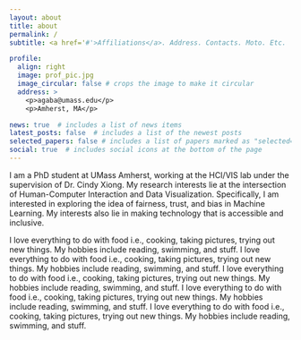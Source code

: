 ```yaml
---
layout: about
title: about
permalink: /
subtitle: <a href='#'>Affiliations</a>. Address. Contacts. Moto. Etc.

profile:
  align: right
  image: prof_pic.jpg
  image_circular: false # crops the image to make it circular
  address: >
    <p>agaba@umass.edu</p>
    <p>Amherst, MA</p>

news: true  # includes a list of news items
latest_posts: false  # includes a list of the newest posts
selected_papers: false # includes a list of papers marked as "selected={true}"
social: true  # includes social icons at the bottom of the page
---
```


I am a PhD student at UMass Amherst, working at the HCI/VIS lab under the supervision of Dr. Cindy Xiong.
My research interests lie at the intersection of Human-Computer Interaction and Data Visualization. Specifically, I am interested in exploring the idea of fairness, trust, and bias in Machine Learning. My interests also lie in making technology that is accessible and inclusive.

I love everything to do with food i.e., cooking, taking pictures, trying out new things. My hobbies include reading, swimming, and stuff. I love everything to do with food i.e., cooking, taking pictures, trying out new things. My hobbies include reading, swimming, and stuff. I love everything to do with food i.e., cooking, taking pictures, trying out new things. My hobbies include reading, swimming, and stuff. I love everything to do with food i.e., cooking, taking pictures, trying out new things. My hobbies include reading, swimming, and stuff. I love everything to do with food i.e., cooking, taking pictures, trying out new things. My hobbies include reading, swimming, and stuff.
